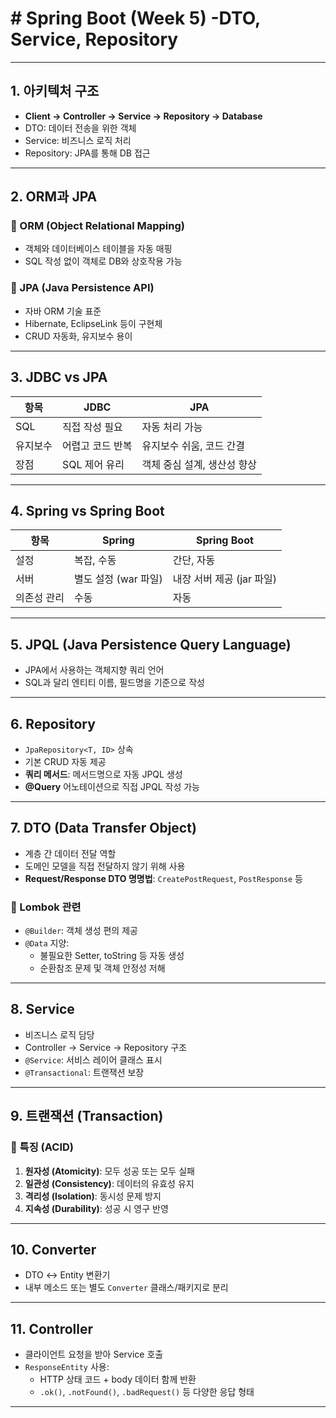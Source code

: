 # # Spring Boot (Week 5) -DTO, Service, Repository

---

## 1. 아키텍처 구조

- **Client → Controller → Service → Repository → Database**
- DTO: 데이터 전송을 위한 객체
- Service: 비즈니스 로직 처리
- Repository: JPA를 통해 DB 접근

---

## 2. ORM과 JPA

### 🔸 ORM (Object Relational Mapping)
- 객체와 데이터베이스 테이블을 자동 매핑
- SQL 작성 없이 객체로 DB와 상호작용 가능

### 🔸 JPA (Java Persistence API)
- 자바 ORM 기술 표준
- Hibernate, EclipseLink 등이 구현체
- CRUD 자동화, 유지보수 용이

---

## 3. JDBC vs JPA

| 항목       | JDBC                                  | JPA                                      |
|------------|---------------------------------------|-------------------------------------------|
| SQL        | 직접 작성 필요                        | 자동 처리 가능                            |
| 유지보수   | 어렵고 코드 반복                      | 유지보수 쉬움, 코드 간결                  |
| 장점       | SQL 제어 유리                         | 객체 중심 설계, 생산성 향상               |

---

## 4. Spring vs Spring Boot

| 항목           | Spring                              | Spring Boot                           |
|----------------|--------------------------------------|----------------------------------------|
| 설정           | 복잡, 수동                           | 간단, 자동                             |
| 서버           | 별도 설정 (war 파일)                | 내장 서버 제공 (jar 파일)              |
| 의존성 관리    | 수동                                 | 자동                                   |

---

## 5. JPQL (Java Persistence Query Language)

- JPA에서 사용하는 객체지향 쿼리 언어
- SQL과 달리 엔티티 이름, 필드명을 기준으로 작성

---

## 6. Repository

- `JpaRepository<T, ID>` 상속
- 기본 CRUD 자동 제공
- **쿼리 메서드**: 메서드명으로 자동 JPQL 생성
- **@Query** 어노테이션으로 직접 JPQL 작성 가능

---

## 7. DTO (Data Transfer Object)

- 계층 간 데이터 전달 역할
- 도메인 모델을 직접 전달하지 않기 위해 사용
- **Request/Response DTO 명명법**: `CreatePostRequest`, `PostResponse` 등

### 🔸 Lombok 관련
- `@Builder`: 객체 생성 편의 제공
- `@Data` 지양:
    - 불필요한 Setter, toString 등 자동 생성
    - 순환참조 문제 및 객체 안정성 저해

---

## 8. Service

- 비즈니스 로직 담당
- Controller → Service → Repository 구조
- `@Service`: 서비스 레이어 클래스 표시
- `@Transactional`: 트랜잭션 보장

---

## 9. 트랜잭션 (Transaction)

### 🔸 특징 (ACID)
1. **원자성 (Atomicity)**: 모두 성공 또는 모두 실패
2. **일관성 (Consistency)**: 데이터의 유효성 유지
3. **격리성 (Isolation)**: 동시성 문제 방지
4. **지속성 (Durability)**: 성공 시 영구 반영

---

## 10. Converter

- DTO ↔ Entity 변환기
- 내부 메소드 또는 별도 `Converter` 클래스/패키지로 분리

---

## 11. Controller

- 클라이언트 요청을 받아 Service 호출
- `ResponseEntity` 사용:
    - HTTP 상태 코드 + body 데이터 함께 반환
    - `.ok()`, `.notFound()`, `.badRequest()` 등 다양한 응답 형태

---